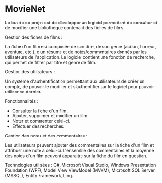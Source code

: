 # MovieNet

Le but de ce projet est de développer un logiciel permettant de consulter et de modifier une bibliothèque contenant des fiches de films.

Gestion des fiches de films :

La fiche d'un film est composée de son titre, de son genre (action, horreur, aventure, etc.), d'un résumé et de notes/commentaires donnés par les utilisateurs de l'application.
Le logiciel contient une fonction de recherche, qui permet de filtrer par titre et genre de film.

Gestion des utilisateurs :

Un système d'authentification permettant aux utilisateurs de créer un compte, de pouvoir le modifier et s’authentifier sur le logiciel pour pouvoir utiliser ce dernier. 

Fonctionnalités :

- Consulter la fiche d'un film.
- Ajouter, supprimer et modifier un film.
- Noter et commenter celui-ci.
- Effectuer des recherches.

Gestion des notes et des commentaires :

Les utilisateurs peuvent ajouter des commentaires sur la fiche d'un film et attribuer une note à celui-ci. L'ensemble des commentaires et la moyenne des notes d'un film peuvent apparaitre sur la fiche du film en question. 


Technologies utilisées : C#, Microsoft Visual Studio, Windows Presentation Foundation (WPF), Model View ViewModel (MVVM), Microsoft SQL Server (MSSQL), Entity Framework, Linq.
